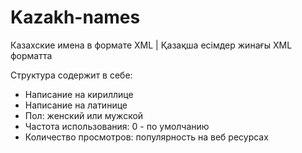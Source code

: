# Kazakh-names
Казахские имена в формате XML | Қазақша есімдер жинағы XML форматта

Структура содержит в себе:
* Написание на кириллице
* Написание на латинице
* Пол: женский или мужской
* Частота использования: 0 - по умолчанию
* Количество просмотров: популярность на веб ресурсах
